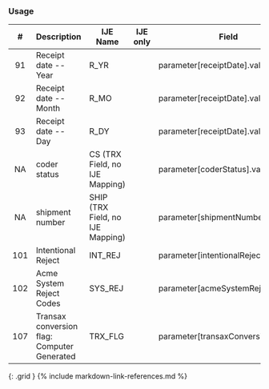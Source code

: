 ### Usage


| **#** |  **Description**   |  **IJE Name**   | IJE only |  **Field**  |  **Type**  | **Value Set**  |
| :---------: | ------------- | ------------ | :----------: |---------- | -------- | -------- |
| 91 | Receipt date -- Year | R_YR| |parameter[receiptDate].value | date | See [PartialDatesAndTimes] | 
| 92 | Receipt date -- Month | R_MO| |parameter[receiptDate].value | date | See [PartialDatesAndTimes] | 
| 93 | Receipt date -- Day | R_DY| |parameter[receiptDate].value | date | See [PartialDatesAndTimes] | 
| NA | coder status  | CS (TRX Field, no IJE Mapping)| |parameter[coderStatus].value | integer | - | 
| NA | shipment number  | SHIP (TRX Field, no IJE Mapping)| |parameter[shipmentNumber].value | string | - | 
| 101 | Intentional Reject  | INT_REJ| |parameter[intentionalReject].value | codeable | [IntentionalRejectVS] | 
| 102 | Acme System Reject Codes | SYS_REJ| |parameter[acmeSystemReject].value  | codeable | [ACMESystemRejectVS] | 
| 107 | Transax conversion flag: Computer Generated | TRX_FLG| |parameter[transaxConversion].value  | codeable | [TransaxConversionVS] | 
{: .grid }
{% include markdown-link-references.md %}
